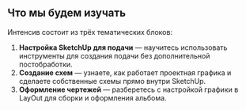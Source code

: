 ## Что мы будем изучать

Интенсив состоит из трёх тематических блоков:

1. **Настройка SketchUp для подачи** — научитесь использовать инструменты для создания подачи без дополнительной постобработки.
2. **Создание схем** — узнаете, как работает проектная графика и сделаете собственные схемы прямо внутри SketchUp.
3. **Оформление чертежей** — разберетесь с настройкой графики в LayOut для сборки и оформления альбома.
